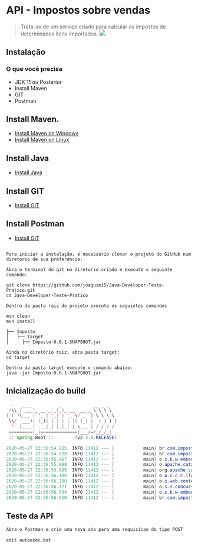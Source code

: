 # API - Impostos sobre vendas

> Trata-se de um serviço criado para calcular os impostos de determinados itens importados.
![](header.png)

## Instalação

### O que você precisa
+ JDK 11 ou Posterior
+ Install Maven
+ GIT
+ Postman

## Install Maven.
+ [Install Maven on Windows](https://www.baeldung.com/install-maven-on-windows-linux-mac#installing-maven-on-windows)
+ [Install Maven on Linux](https://www.baeldung.com/install-maven-on-windows-linux-mac#installing-maven-on-linux)

## Install Java
+ [Install Java](https://java.tutorials24x7.com/blog/how-to-install-java-11-on-windows)

## Install GIT
+ [Install GIT](https://www.atlassian.com/br/git/tutorials/install-git)

## Install Postman
+ [Install GIT](https://www.softwaretestingmaterial.com/install-postman/)

```git

Para iniciar a instalação, é necessário clonar o projeto do GitHub num diretório de sua preferência:

Abra o terminal do git no diretorio criado e execute o seguinte comando:

git clone https://github.com/joaquim15/Java-Developer-Teste-Pratico.git
cd Java-Developer-Teste-Pratico

Dentro da pasta raiz do projeto execute os seguintes comandos

mvn clean 
mvn install

├── Imposto
│   ├── target
│     ├── Imposto-0.0.1-SNAPSHOT.jar

Ainda no diretório raiz, abra pasta target:
cd target

Dentro da pasta target execute o comando abaixo:
java -jar Imposto-0.0.1-SNAPSHOT.jar
```
## Inicialização do build

```java
  .   ____          _            __ _ _
 /\\ / ___'_ __ _ _(_)_ __  __ _ \ \ \ \
( ( )\___ | '_ | '_| | '_ \/ _` | \ \ \ \
 \\/  ___)| |_)| | | | | || (_| |  ) ) ) )
  '  |____| .__|_| |_|_| |_\__, | / / / /
 =========|_|==============|___/=/_/_/_/
 :: Spring Boot ::        (v2.3.0.RELEASE)

2020-05-27 22:36:54.225  INFO 11412 --- [           main] br.com.imposto.ImpostoApplication        : Starting ImpostoApplication v0.0.1-SNAPSHOT on LAPTOP-5RN7Q5T7 with PID 11412 (C:\desenvolvimento\wks-desenvolvimento\wks-local-3\Java-Developer-Teste-Pratico\target\Imposto-0.0.1-SNAPSHOT.jar started by Joaquim in C:\desenvolvimento\wks-desenvolvimento\wks-local-3\Java-Developer-Teste-Pratico\target)
2020-05-27 22:36:54.228  INFO 11412 --- [           main] br.com.imposto.ImpostoApplication        : No active profile set, falling back to default profiles: default
2020-05-27 22:36:55.967  INFO 11412 --- [           main] o.s.b.w.embedded.tomcat.TomcatWebServer  : Tomcat initialized with port(s): 8081 (http)
2020-05-27 22:36:55.988  INFO 11412 --- [           main] o.apache.catalina.core.StandardService   : Starting service [Tomcat]
2020-05-27 22:36:55.989  INFO 11412 --- [           main] org.apache.catalina.core.StandardEngine  : Starting Servlet engine: [Apache Tomcat/9.0.35]
2020-05-27 22:36:56.100  INFO 11412 --- [           main] o.a.c.c.C.[Tomcat].[localhost].[/]       : Initializing Spring embedded WebApplicationContext
2020-05-27 22:36:56.100  INFO 11412 --- [           main] o.s.web.context.ContextLoader            : Root WebApplicationContext: initialization completed in 1799 ms
2020-05-27 22:36:56.377  INFO 11412 --- [           main] o.s.s.concurrent.ThreadPoolTaskExecutor  : Initializing ExecutorService 'applicationTaskExecutor'
2020-05-27 22:36:56.594  INFO 11412 --- [           main] o.s.b.w.embedded.tomcat.TomcatWebServer  : Tomcat started on port(s): 8081 (http) with context path ''
2020-05-27 22:36:56.610  INFO 11412 --- [           main] br.com.imposto.ImpostoApplication        : Started ImpostoApplication in 3.095 seconds (JVM running for 3.711)

```

## Teste da API

```sh
Abra o Postman e crie uma nova aba para uma requisicao do tipo POST 
```


```sh
edit autoexec.bat

